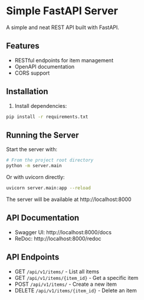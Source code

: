 # Simple FastAPI Server

A simple and neat REST API built with FastAPI.

## Features

- RESTful endpoints for item management
- OpenAPI documentation
- CORS support

## Installation

1. Install dependencies:

```bash
pip install -r requirements.txt
```

## Running the Server

Start the server with:

```bash
# From the project root directory
python -m server.main
```

Or with uvicorn directly:

```bash
uvicorn server.main:app --reload
```

The server will be available at http://localhost:8000

## API Documentation

- Swagger UI: http://localhost:8000/docs
- ReDoc: http://localhost:8000/redoc

## API Endpoints

- GET `/api/v1/items/` - List all items
- GET `/api/v1/items/{item_id}` - Get a specific item
- POST `/api/v1/items/` - Create a new item
- DELETE `/api/v1/items/{item_id}` - Delete an item 